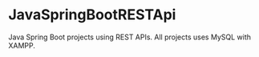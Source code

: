 # JavaSpringBootRESTApi
Java Spring Boot projects using REST APIs. All projects uses MySQL with XAMPP.
